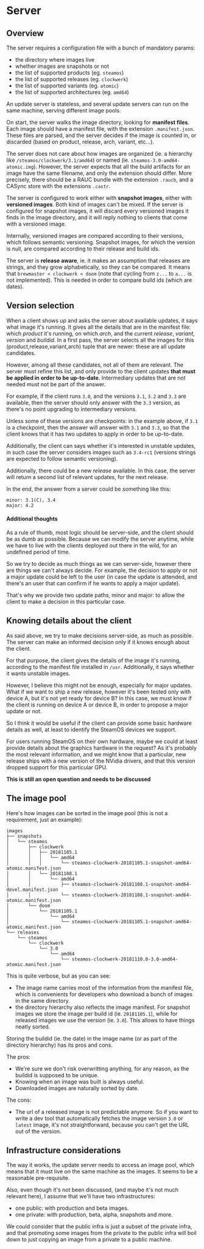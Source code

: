 Server
======



Overview
--------

The server requires a configuration file with a bunch of mandatory params:
- the directory where images live
- whether images are snapshots or not
- the list of supported products (eg. `steamos`)
- the list of supported releases (eg. `clockwerk`)
- the list of supported variants (eg. `atomic`)
- the list of supported architectures (eg. `amd64`)

An update server is stateless, and several update servers can run on the same
machine, serving different image pools.

On start, the server walks the image directory, looking for **manifest files**.
Each image should have a manifest file, with the extension `.manifest.json`.
These files are parsed, and the server decides if the image is counted in, or
discarded (based on product, release, arch, variant, etc...).

The server does not care about how images are organized (ie. a hierarchy like
`/steamos/clockwerk/3.1/amd64`) or named (ie. `steamos-3.0-amd64-atomic.img`).
However, the server expects that all the build artifacts for an image have the
same filename, and only the extension should differ. More precisely, there
should be a RAUC bundle with the extension `.raucb`, and a CASync store with
the extensions `.castr`.

The server is configured to work either with **snapshot images**, either with
**versioned images**. Both kind of images can't be mixed. If the server is
configured for snapshot images, it will discard every versioned images it
finds in the image directory, and it will reply nothing to clients that come
with a versioned image.

Internally, versioned images are compared according to their versions, which
follows semantic versioning. Snapshot images, for which the version is null,
are compared according to their release and build ids.

The server is **release aware**, ie. it makes an assumption that releases are
strings, and they grow alphabetically, so they can be compared. It means that
`brewmaster < clockwerk < doom` (note that cycling from `z...` to `a...` is not
implemented). This is needed in order to compare build ids (which are dates).



Version selection
-----------------

When a client shows up and asks the server about available updates, it says
what image it's running. It gives all the  details that are in the manifest
file: which *product* it's running, on which *arch*, and the current *release*,
*variant*, *version* and *buildid*. In a first pass, the server selects all the
images for this (product,release,variant,arch) tuple that are newer: these are
all update candidates.

However, among all these candidates, not all of them are relevant. The server
must refine this list, and only provide to the client updates **that must be
applied in order to be up-to-date**. Intermediary updates that are not needed
must not be part of the answer.

For example, if the client runs `3.0`, and the versions `3.1`, `3.2` and `3.3`
are available, then the server should only answer with the `3.3` version, as
there's no point upgrading to intermediary versions.

Unless some of these versions are checkpoints: in the example above, if `3.1`
is a checkpoint, then the answer will answer with `3.1` and `3.3`, so that the
client knows that it has two updates to apply in order to be up-to-date.

Additionally, the client can says whether it's interested in unstable updates,
in such case the server considers images such as `3.4-rc1` (versions strings
are expected to follow semantic versioning).

Additionally, there could be a new *release* available. In this case, the
server will return a second list of relevant updates, for the next release.

In the end, the answer from a server could be something like this:

    minor: 3.1(C), 3.4
    major: 4.2

#### Additional thoughts

As a rule of thumb, most logic should be server-side, and the client should
be as dumb as possible. Because we can modify the server anytime, while we
have to live with the clients deployed out there in the wild, for an
undefined period of time.

So we try to decide as much things as we can server-side, however there are
things we can't always decide. For example, the decision to apply or not a
major update could be left to the user (in case the update is attended, and
there's an user that can confirm if he wants to apply a major update).

That's why we provide two update paths, minor and major: to allow the client
to make a decision in this particular case.



Knowing details about the client
--------------------------------

As said above, we try to make decisions server-side, as much as possible. The
server can make an informed decision only if it knows enough about the client.

For that purpose, the client gives the details of the image it's running,
according to the manifest file installed in `/usr`. Additionally, it says
whether it wants unstable images.

However, I believe this might not be enough, especially for major updates. What
if we want to ship a new release, however it's been tested only with device A,
but it's not yet ready for device B? In this case, we must know if the client
is running on device A or device B, in order to propose a major update or not.

So I think it would be useful if the client can provide some basic hardware
details as well, at least to identify the SteamOS devices we support.

For users running SteamOS on their own hardware, maybe we could at least
provide details about the graphics hardware in the request? As it's probably
the most relevant information, and we might know that a particular, new release
ships with a new version of the NVidia drivers, and that this version dropped
support for this particular GPU.

**This is still an open question and needs to be discussed**



The image pool
--------------

Here's how images can be sorted in the image pool (this is not a requirement,
just an example):

    images
    ├── snapshots
    │   └── steamos
    │       ├── clockwerk
    │       │   ├── 20181105.1
    │       │   │   └── amd64
    │       │   │       └── steamos-clockwerk-20181105.1-snapshot-amd64-atomic.manifest.json
    │       │   └── 20181108.1
    │       │       └── amd64
    │       │           ├── steamos-clockwerk-20181108.1-snapshot-amd64-devel.manifest.json
    │       │           └── steamos-clockwerk-20181108.1-snapshot-amd64-atomic.manifest.json
    │       └── doom
    │           └── 20181105.1
    │               └── amd64
    │                   └── steamos-clockwerk-20181105.1-snapshot-amd64-atomic.manifest.json
    └── releases
        └── steamos
            └── clockwerk
                └── 3.0
                    └── amd64
                        └── steamos-clockwerk-20181110.0-3.0-amd64-atomic.manifest.json

This is quite verbose, but as you can see:

- The image name carries most of the information from the manifest file, which
  is convenients for developers who download a bunch of images in the same
  directory.
- the directory hierarchy also reflects the image manifest. For snapshot images
  we store the image per build id (ie. `20181105.1`), while for released images
  we use the version (ie. `3.0`). This allows to have things neatly sorted.

Storing the buildid (ie. the date) in the image name (or as part of the
directory hierarchy) has its pros and cons.

The pros:
- We're sure we don't risk overwritting anything, for any reason, as the
  buildid is supposed to be unique.
- Knowing when an image was built is always useful.
- Downloaded images are naturally sorted by date.

The cons:
- The url of a released image is not predictable anymore. So if you want to
  write a dev tool that automatically fetches the image version `3.0` or
  `latest` image, it's not straightforward, because you can't get the URL out of
  the version.



Infrastructure considerations
-----------------------------

The way it works, the update server needs to access an image pool, which means
that it must live on the same machine as the images. It seems to be a
reasonable pre-requisite.

Also, even though it's not been discussed, (and maybe it's not much relevant
here), I assume that we'll have two infrastructures:
- one public: with production and beta images.
- one private: with production, beta, alpha, snapshots and more.

We could consider that the public infra is just a subset of the private infra,
and that promoting some images from the private to the public infra will boil
down to just copying an image from a private to a public machine.

